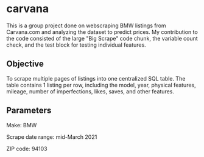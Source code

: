 # carvana
This is a group project done on webscraping BMW listings from Carvana.com and analyzing the dataset to predict prices. My contribution to the code consisted of the large "Big Scrape" code chunk, the variable count check, and the test block for testing individual features.

## Objective
To scrape multiple pages of listings into one centralized SQL table. The table contains 1 listing per row, including the model, year, physical features, mileage, number of imperfections, likes, saves, and other features.

## Parameters
Make: BMW

Scrape date range: mid-March 2021

ZIP code: 94103
